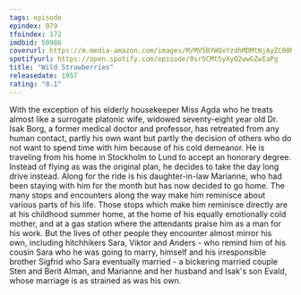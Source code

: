 ```yaml
---
tags: episode
epindex: 079
tfoindex: 172
imdbid: 50986
coverurl: https://m.media-amazon.com/images/M/MV5BYWQxYzdhMDMtNjAyZC00NzE0LWFjYmQtYjk0YzMyYjA5NzZkXkEyXkFqcGdeQXVyMjUzOTY1NTc@._V1_SX202_CR0,0,202,300_.jpg
spotifyurl: https://open.spotify.com/episode/0sr5CMtSyXyQ2wwGZwIaPg
title: "Wild Strawberries"
releasedate: 1957
rating: "8.1"
---
```


With the exception of his elderly housekeeper Miss Agda who he treats almost like a surrogate platonic wife, widowed seventy-eight year old Dr. Isak Borg, a former medical doctor and professor, has retreated from any human contact, partly his own want but partly the decision of others who do not want to spend time with him because of his cold demeanor. He is traveling from his home in Stockholm to Lund to accept an honorary degree. Instead of flying as was the original plan, he decides to take the day long drive instead. Along for the ride is his daughter-in-law Marianne, who had been staying with him for the month but has now decided to go home. The many stops and encounters along the way make him reminisce about various parts of his life. Those stops which make him reminisce directly are at his childhood summer home, at the home of his equally emotionally cold mother, and at a gas station where the attendants praise him as a man for his work. But the lives of other people they encounter almost mirror his own, including hitchhikers Sara, Viktor and Anders - who remind him of his cousin Sara who he was going to marry, himself and his irresponsible brother Sigfrid who Sara eventually married - a bickering married couple Sten and Berit Alman, and Marianne and her husband and Isak's son Evald, whose marriage is as strained as was his own.
